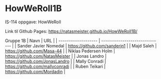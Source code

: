 # HowWeRoll1B

IS-114 oppgave: HowWeRoll

Link til Github Pages:
https://natasmeister.github.io/HowWeRoll1B/

Gruppe 1B
| Navn                 | URL                             |
| -------------------- | ------------------------------- |
| Sander Javier Nomedal | https://github.com/sanderjn1   |
| Majd Saleh           | https://github.com/Masa-44      |
| Niklas Pedersen Holm | https://github.com/NatasMeister |
| Jonas Landro         | https://github.com/JonasLandro  |
| Mally Conradi        | https://github.com/mallyconradi |
| Ruben Teikari        | https://github.com/Mordadin     |